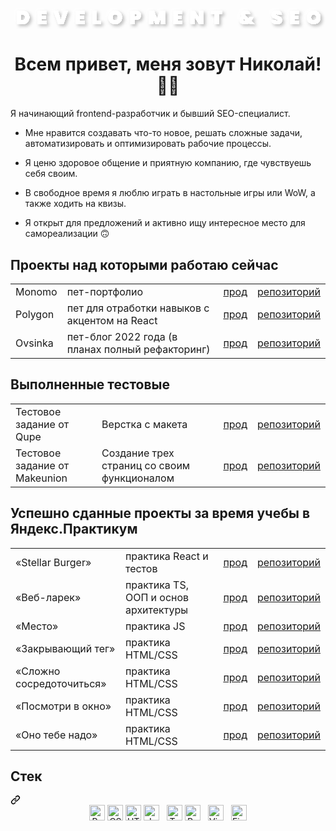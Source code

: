 <div align="center">
  <svg width="602" height="48" viewBox="0 0 602 48" fill="none" xmlns="http://www.w3.org/2000/svg">
  <g filter="url(#filter0_dd_326_14295)">
  <path d="M22.7743 12.512C25.4383 12.512 27.7663 13.052 29.7583 14.132C31.7743 15.212 33.3223 16.712 34.4023 18.632C35.4823 20.552 36.0223 22.736 36.0223 25.184C36.0223 27.608 35.4823 29.792 34.4023 31.736C33.3223 33.68 31.7743 35.216 29.7583 36.344C27.7663 37.448 25.4383 38 22.7743 38H12.1543V12.512H22.7743ZM22.0543 30.872C23.8543 30.872 25.2823 30.38 26.3383 29.396C27.3943 28.412 27.9223 27.008 27.9223 25.184C27.9223 23.36 27.3943 21.956 26.3383 20.972C25.2823 19.988 23.8543 19.496 22.0543 19.496H20.1463V30.872H22.0543ZM59.5002 18.884V22.016H67.4202V28.028H59.5002V31.628H68.5002V38H51.5082V12.512H68.5002V18.884H59.5002ZM109.78 12.512L101.212 38H90.8801L82.3121 12.512H90.8081L96.0641 30.044L101.284 12.512H109.78ZM132.161 18.884V22.016H140.081V28.028H132.161V31.628H141.161V38H124.169V12.512H141.161V18.884H132.161ZM164.765 31.952H172.469V38H156.773V12.512H164.765V31.952ZM200.004 38.252C197.604 38.252 195.396 37.688 193.38 36.56C191.388 35.432 189.804 33.872 188.628 31.88C187.452 29.888 186.864 27.644 186.864 25.148C186.864 22.652 187.452 20.408 188.628 18.416C189.804 16.424 191.388 14.876 193.38 13.772C195.396 12.644 197.604 12.08 200.004 12.08C202.404 12.08 204.6 12.644 206.592 13.772C208.584 14.876 210.156 16.424 211.308 18.416C212.484 20.408 213.072 22.652 213.072 25.148C213.072 27.644 212.484 29.888 211.308 31.88C210.156 33.872 208.572 35.432 206.556 36.56C204.564 37.688 202.38 38.252 200.004 38.252ZM200.004 30.8C201.588 30.8 202.812 30.296 203.676 29.288C204.54 28.256 204.972 26.876 204.972 25.148C204.972 23.396 204.54 22.016 203.676 21.008C202.812 19.976 201.588 19.46 200.004 19.46C198.396 19.46 197.16 19.976 196.296 21.008C195.432 22.016 195 23.396 195 25.148C195 26.876 195.432 28.256 196.296 29.288C197.16 30.296 198.396 30.8 200.004 30.8ZM249.399 21.26C249.399 22.868 249.027 24.332 248.283 25.652C247.539 26.948 246.435 27.98 244.971 28.748C243.531 29.516 241.779 29.9 239.715 29.9H236.547V38H228.555V12.512H239.715C242.835 12.512 245.223 13.304 246.879 14.888C248.559 16.472 249.399 18.596 249.399 21.26ZM238.815 23.6C240.471 23.6 241.299 22.82 241.299 21.26C241.299 19.7 240.471 18.92 238.815 18.92H236.547V23.6H238.815ZM295.17 12.512V38H287.214V25.292L283.29 38H276.45L272.526 25.292V38H264.534V12.512H274.326L279.942 27.812L285.414 12.512H295.17ZM319.368 18.884V22.016H327.288V28.028H319.368V31.628H328.368V38H311.376V12.512H328.368V18.884H319.368ZM368.424 38H360.432L351.972 25.184V38H343.98V12.512H351.972L360.432 25.544V12.512H368.424V38ZM404.651 12.512V18.848H397.883V38H389.891V18.848H383.195V12.512H404.651ZM457.468 38L455.704 36.344C453.448 37.688 450.796 38.36 447.748 38.36C445.684 38.36 443.884 38.036 442.348 37.388C440.836 36.74 439.672 35.828 438.856 34.652C438.04 33.452 437.632 32.084 437.632 30.548C437.632 29.084 438.004 27.752 438.748 26.552C439.516 25.328 440.656 24.296 442.168 23.456C441.064 22.088 440.512 20.648 440.512 19.136C440.512 17.84 440.848 16.652 441.52 15.572C442.216 14.492 443.224 13.64 444.544 13.016C445.864 12.368 447.436 12.044 449.26 12.044C451.108 12.044 452.68 12.38 453.976 13.052C455.272 13.7 456.244 14.564 456.892 15.644C457.54 16.724 457.864 17.888 457.864 19.136H450.592C450.592 18.68 450.46 18.344 450.196 18.128C449.932 17.888 449.62 17.768 449.26 17.768C448.876 17.768 448.54 17.888 448.252 18.128C447.988 18.344 447.856 18.656 447.856 19.064C447.856 19.832 448.384 20.72 449.44 21.728L455.236 27.344C455.572 26.696 455.872 25.964 456.136 25.148L456.244 24.824H463.984L463.624 25.76C462.712 28.16 461.584 30.296 460.24 32.168L466.252 38H457.468ZM448.324 32.06C449.188 32.06 449.992 31.928 450.736 31.664L446.488 27.704C446.08 27.992 445.768 28.328 445.552 28.712C445.36 29.072 445.264 29.444 445.264 29.828C445.264 30.452 445.528 30.98 446.056 31.412C446.608 31.844 447.364 32.06 448.324 32.06ZM509.343 38.252C506.295 38.252 503.775 37.544 501.783 36.128C499.815 34.688 498.747 32.588 498.579 29.828H507.075C507.195 31.292 507.843 32.024 509.019 32.024C509.451 32.024 509.811 31.928 510.099 31.736C510.411 31.52 510.567 31.196 510.567 30.764C510.567 30.164 510.243 29.684 509.595 29.324C508.947 28.94 507.939 28.508 506.571 28.028C504.939 27.452 503.583 26.888 502.503 26.336C501.447 25.784 500.535 24.98 499.767 23.924C498.999 22.868 498.627 21.512 498.651 19.856C498.651 18.2 499.071 16.796 499.911 15.644C500.775 14.468 501.939 13.58 503.403 12.98C504.891 12.38 506.559 12.08 508.407 12.08C511.527 12.08 513.999 12.8 515.823 14.24C517.671 15.68 518.643 17.708 518.739 20.324H510.135C510.111 19.604 509.931 19.088 509.595 18.776C509.259 18.464 508.851 18.308 508.371 18.308C508.035 18.308 507.759 18.428 507.543 18.668C507.327 18.884 507.219 19.196 507.219 19.604C507.219 20.18 507.531 20.66 508.155 21.044C508.803 21.404 509.823 21.848 511.215 22.376C512.823 22.976 514.143 23.552 515.175 24.104C516.231 24.656 517.143 25.424 517.911 26.408C518.679 27.392 519.063 28.628 519.063 30.116C519.063 31.676 518.679 33.08 517.911 34.328C517.143 35.552 516.027 36.512 514.563 37.208C513.099 37.904 511.359 38.252 509.343 38.252ZM542.463 18.884V22.016H550.383V28.028H542.463V31.628H551.463V38H534.471V12.512H551.463V18.884H542.463ZM579.495 38.252C577.095 38.252 574.887 37.688 572.871 36.56C570.879 35.432 569.295 33.872 568.119 31.88C566.943 29.888 566.355 27.644 566.355 25.148C566.355 22.652 566.943 20.408 568.119 18.416C569.295 16.424 570.879 14.876 572.871 13.772C574.887 12.644 577.095 12.08 579.495 12.08C581.895 12.08 584.091 12.644 586.083 13.772C588.075 14.876 589.647 16.424 590.799 18.416C591.975 20.408 592.563 22.652 592.563 25.148C592.563 27.644 591.975 29.888 590.799 31.88C589.647 33.872 588.063 35.432 586.047 36.56C584.055 37.688 581.871 38.252 579.495 38.252ZM579.495 30.8C581.079 30.8 582.303 30.296 583.167 29.288C584.031 28.256 584.463 26.876 584.463 25.148C584.463 23.396 584.031 22.016 583.167 21.008C582.303 19.976 581.079 19.46 579.495 19.46C577.887 19.46 576.651 19.976 575.787 21.008C574.923 22.016 574.491 23.396 574.491 25.148C574.491 26.876 574.923 28.256 575.787 29.288C576.651 30.296 577.887 30.8 579.495 30.8Z" fill="white"/>
  </g>
  <defs>
  <filter id="filter0_dd_326_14295" x="0.154297" y="0.0439453" width="601.408" height="47.3164" filterUnits="userSpaceOnUse" color-interpolation-filters="sRGB">
  <feFlood flood-opacity="0" result="BackgroundImageFix"/>
  <feColorMatrix in="SourceAlpha" type="matrix" values="0 0 0 0 0 0 0 0 0 0 0 0 0 0 0 0 0 0 127 0" result="hardAlpha"/>
  <feOffset dx="-4" dy="-4"/>
  <feGaussianBlur stdDeviation="4"/>
  <feComposite in2="hardAlpha" operator="out"/>
  <feColorMatrix type="matrix" values="0 0 0 0 1 0 0 0 0 1 0 0 0 0 1 0 0 0 1 0"/>
  <feBlend mode="normal" in2="BackgroundImageFix" result="effect1_dropShadow_326_14295"/>
  <feColorMatrix in="SourceAlpha" type="matrix" values="0 0 0 0 0 0 0 0 0 0 0 0 0 0 0 0 0 0 127 0" result="hardAlpha"/>
  <feOffset dx="3" dy="3"/>
  <feGaussianBlur stdDeviation="3"/>
  <feComposite in2="hardAlpha" operator="out"/>
  <feColorMatrix type="matrix" values="0 0 0 0 0.745098 0 0 0 0 0.745098 0 0 0 0 0.745098 0 0 0 1 0"/>
  <feBlend mode="normal" in2="effect1_dropShadow_326_14295" result="effect2_dropShadow_326_14295"/>
  <feBlend mode="normal" in="SourceGraphic" in2="effect2_dropShadow_326_14295" result="shape"/>
  </filter>
  </defs>
  </svg>
</div>


<h1 align="center">Всем привет, меня зовут Николай! ✌🏻</h1>

<p>Я начинающий frontend-разработчик и бывший SEO-специалист.</p>
<ul>
  <li>
    <p>Мне нравится создавать что-то новое, решать сложные задачи, автоматизировать и оптимизировать рабочие процессы.</p>
  </li>
  <li>
    <p>Я ценю здоровое общение и приятную компанию, где чувствуешь себя своим. </p>
  </li>
  <li>
    <p>В свободное время я люблю играть в настольные игры или WoW, а также ходить на квизы.</p>
  </li>
  <li>
    <p>Я открыт для предложений и активно ищу интересное место для самореализации 🙃</p>
  </li>
</ul>

<h2>Проекты над которыми работаю сейчас</h2>
<table>
  <tr>
    <td>Monomo</td>
    <td>пет-портфолио</td>
    <td><a href="https://nigilen.github.io/monomo/">прод</a></td>
    <td><a href="https://github.com/Nigilen/monomo">репозиторий</a></td>
  </tr>
  <tr>
    <td>Polygon</td>
    <td>пет для отработки навыков с акцентом на React</td>
    <td><a href="https://nigilen.github.io/polygin/">прод</a></td>
    <td><a href="https://github.com/Nigilen/polygin">репозиторий</a></td>
  </tr>
  <tr>
    <td>Ovsinka</td>
    <td>пет-блог 2022 года (в планах полный рефакторинг)</td>
    <td><a href="https://nigilen.github.io/monomo/">прод</a></td>
    <td><a href="https://github.com/Nigilen/monomo">репозиторий</a></td>
  </tr>
</table>

<h2>Выполненные тестовые</h2>
<table>
  <tr>
    <td>Тестовое задание от Qupe</td>
    <td>Верстка с макета</td>
    <td><a href="https://nigilen.github.io/qupe/">прод</a></td>
    <td><a href="https://github.com/Nigilen/qupe">репозиторий</a></td>
  </tr>
  <tr>
    <td>Тестовое задание от Makeunion</td>
    <td>Создание трех страниц со своим функционалом</td>
    <td><a href="https://nigilen.github.io/makeunion-tt/">прод</a></td>
    <td><a href="https://github.com/Nigilen/makeunion-tt">репозиторий</a></td>
  </tr>
</table>


<h2 alig="center">Успешно сданные проекты за время учебы в Яндекс.Практикум</h2>
<table>
  <tr>
    <td>«Stellar Burger»</td>
    <td>практика React и тестов</td>
    <td><a href="https://nigilen.github.io/stellar-burger/">прод</a></td>
    <td><a href="https://github.com/Nigilen/stellar-burger">репозиторий</a></td>
  </tr>
  <tr>
    <td>«Веб-ларек»</td>
    <td>практика TS, ООП и основ архитектуры</td>
    <td><a href="https://nigilen.github.io/web-larek-frontend/">прод</a></td>
    <td><a href="https://github.com/Nigilen/web-larek-frontend.git">репозиторий</a></td>
  </tr>
  <tr>
    <td>«Место»</td>
    <td>практика JS</td>
    <td><a href="https://nigilen.github.io/mesto-project-ff/">прод</a></td>
    <td><a href="https://github.com/Nigilen/mesto-project-ff">репозиторий</a></td>
  </tr>
  <tr>
    <td>«Закрывающий тег»</td>
    <td>практика HTML/CSS</td>
    <td><a href="https://nigilen.github.io/zakrivayuschiy-teg-f/">прод</a></td>
    <td><a href="https://github.com/Nigilen/zakrivayuschiy-teg-f">репозиторий</a></td>
  </tr>
  <tr>
    <td>«Сложно сосредоточиться»</td>
    <td>практика HTML/CSS</td>
    <td><a href="https://nigilen.github.io/slozhno-sosredotochitsya/">прод</a></td>
    <td><a href="https://github.com/Nigilen/slozhno-sosredotochitsya">репозиторий</a></td>
  </tr>
  <tr>
    <td>«Посмотри в окно»</td>
    <td>практика HTML/CSS</td>
    <td><a href="https://nigilen.github.io/posmotri_v_okno/">прод</a></td>
    <td><a href="https://github.com/Nigilen/posmotri_v_okno">репозиторий</a></td>
  </tr>
  <tr>
    <td>«Оно тебе надо»</td>
    <td>практика HTML/CSS</td>
    <td><a href="https://nigilen.github.io/ono-tebe-nado/">прод</a></td>
    <td><a href="https://github.com/Nigilen/ono-tebe-nado">репозиторий</a></td>
  </tr>
</table>

<div class="markdown-heading" dir="auto"><h2 class="heading-element" dir="auto">Стек</h2><a id="user-content-мой-стек" class="anchor" aria-label="Permalink: Стек" href="#стек"><svg class="octicon octicon-link" viewBox="0 0 16 16" version="1.1" width="16" height="16" aria-hidden="true"><path d="m7.775 3.275 1.25-1.25a3.5 3.5 0 1 1 4.95 4.95l-2.5 2.5a3.5 3.5 0 0 1-4.95 0 .751.751 0 0 1 .018-1.042.751.751 0 0 1 1.042-.018 1.998 1.998 0 0 0 2.83 0l2.5-2.5a2.002 2.002 0 0 0-2.83-2.83l-1.25 1.25a.751.751 0 0 1-1.042-.018.751.751 0 0 1-.018-1.042Zm-4.69 9.64a1.998 1.998 0 0 0 2.83 0l1.25-1.25a.751.751 0 0 1 1.042.018.751.751 0 0 1 .018 1.042l-1.25 1.25a3.5 3.5 0 1 1-4.95-4.95l2.5-2.5a3.5 3.5 0 0 1 4.95 0 .751.751 0 0 1-.018 1.042.751.751 0 0 1-1.042.018 1.998 1.998 0 0 0-2.83 0l-2.5 2.5a1.998 1.998 0 0 0 0 2.83Z"></path></svg></a></div>
<div align="center" dir="auto">  
<img src="https://camo.githubusercontent.com/c8103e7ef2f154a02b429f185f1f23186c4a3f7a6aedf55d6f64439752cc9aac/68747470733a2f2f696d672e736869656c64732e696f2f62616467652f52656163742d3238324333343f6c6f676f3d7265616374266c6f676f436f6c6f723d363144414642" alt="React logo" title="React" height="25" style="max-width: 100%;"></a>
<img src="https://camo.githubusercontent.com/235c2130374cf57e14ee5d53ddaa4cbe723f2ab813a51952907119f6ff53db41/68747470733a2f2f696d672e736869656c64732e696f2f62616467652f435353332d3238324333343f6c6f676f3d63737333266c6f676f436f6c6f723d453334463236" alt="CSS3 logo" title="HTML5" height="25" style="max-width: 100%;"></a>
<img src="https://camo.githubusercontent.com/94aafdad2b6e8c1045f2ca410faa15805b288be681986013570c3ee10f2538ff/68747470733a2f2f696d672e736869656c64732e696f2f62616467652f48544d4c352d3238324333343f6c6f676f3d68746d6c35266c6f676f436f6c6f723d453334463236" alt="HTML5 logo" title="HTML5" height="25" style="max-width: 100%;"></a>
<img src="https://camo.githubusercontent.com/9fbc26ddc8e49b729b7d4911a68049839bd75af167ff6ddc61a0d896f0244cd6/68747470733a2f2f696d672e736869656c64732e696f2f62616467652f4a6176615363726970742d3238324333343f6c6f676f3d6a617661736372697074266c6f676f436f6c6f723d463744463145" alt="JavaScript logo" title="JavaScript" height="25" style="max-width: 100%;"></a>
&nbsp;
<img src="https://camo.githubusercontent.com/60e6915a30618a624ac7532da2df55bad99ef5baaa3982106a0c579770a2f270/68747470733a2f2f696d672e736869656c64732e696f2f62616467652f547970655363726970742d3238324333343f6c6f676f3d74797065736372697074266c6f676f436f6c6f723d333137384336" alt="TypeScript logo" title="TypeScript" height="25" style="max-width: 100%;"></a>
<img src="https://camo.githubusercontent.com/6d3a30eb6886901ae7c47ed54c4670699a4fe4b790f0503de5894b69006cca07/68747470733a2f2f696d672e736869656c64732e696f2f62616467652f52656475782d3238324333343f6c6f676f3d7265647578266c6f676f436f6c6f723d373634414243" alt="Redux logo" title="Redux" height="25" style="max-width: 100%;"></a>
&nbsp;
<img src="https://camo.githubusercontent.com/a4d93c48905b2c1b59a9cffe5cb11704fee79b461ac896ce9cb1da2410c24884/68747470733a2f2f696d672e736869656c64732e696f2f62616467652f5653253230436f64652d3238324333343f6c6f676f3d76697375616c2d73747564696f2d636f6465266c6f676f436f6c6f723d303037414343" alt="Visual Studio Code logo" title="Visual Studio Code" height="25" style="max-width: 100%;"></a>
&nbsp;
<img src="https://camo.githubusercontent.com/7080709b312a829823fa4d98fa3c1cf67a7e70400e50ee9ba5edcfeba3dc6e4c/68747470733a2f2f696d672e736869656c64732e696f2f62616467652f4669676d612d3238324333343f6c6f676f3d6669676d61266c6f676f436f6c6f723d303037414343" alt="Figma logo" title="Figma" height="25" style="max-width: 100%;"></a>
</div>

